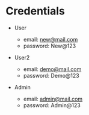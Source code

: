 ﻿# Credentials
- User
    - email: new@mail.com
    - password: New@123
    

- User2
    - email: demo@mail.com
    - password: Demo@123
    

- Admin
    - email: admin@mail.com
    - password: Admin@123